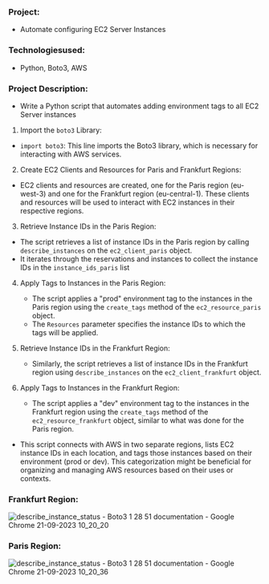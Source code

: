 ### Project: 
  * Automate configuring EC2 Server Instances
### Technologiesused:
  * Python, Boto3, AWS

### Project Description:
* Write a Python script that automates adding environment tags to all EC2 Server instances


1. Import the ```boto3``` Library:

* ```import boto3```: This line imports the Boto3 library, which is necessary for interacting with AWS services.
2. Create EC2 Clients and Resources for Paris and Frankfurt Regions:

*  EC2 clients and resources are created, one for the Paris region (eu-west-3) and one for the Frankfurt region (eu-central-1). These clients and resources will be used to interact with EC2 instances in their respective regions.

3. Retrieve Instance IDs in the Paris Region:

  * The script retrieves a list of instance IDs in the Paris region by calling ```describe_instances```  on the ```ec2_client_paris``` object.
  * It iterates through the reservations and instances to collect the instance IDs in the   ```instance_ids_paris``` list

4. Apply Tags to Instances in the Paris Region:

    * The script applies a "prod" environment tag to the instances in the Paris region using the ```create_tags``` method of the ```ec2_resource_paris``` object.
    * The  ```Resources``` parameter specifies the instance IDs to which the tags will be applied.

5. Retrieve Instance IDs in the Frankfurt Region:

    * Similarly, the script retrieves a list of instance IDs in the Frankfurt region using ```describe_instances``` on the  ```ec2_client_frankfurt``` object.

6.  Apply Tags to Instances in the Frankfurt Region:

    * The script applies a "dev" environment tag to the instances in the Frankfurt region using the ```create_tags``` method of the ```ec2_resource_frankfurt``` object, similar to what was done for the Paris region.
  
 * This script connects with AWS in two separate regions, lists EC2 instance IDs in each location, and tags those instances based on their environment (prod or dev). This categorization might be beneficial for organizing and managing AWS resources based on their uses or contexts.


### Frankfurt Region:

![describe_instance_status - Boto3 1 28 51 documentation - Google Chrome 21-09-2023 10_20_20](https://github.com/Rajib-Mardi/Automation-with-Python1/assets/96679708/c6452197-b805-4440-8b85-df3b0a09ef8a) 


### Paris Region: 
![describe_instance_status - Boto3 1 28 51 documentation - Google Chrome 21-09-2023 10_20_36](https://github.com/Rajib-Mardi/Automation-with-Python1/assets/96679708/1d4bf127-f3d0-41e7-87c0-798513f58ea1)




